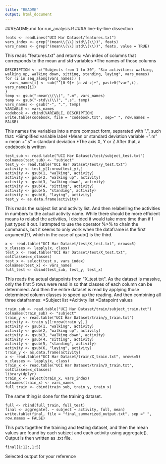 ```yaml
---
title: "README"
output: html_document
---
```

##README.md for run_analysis.R
###A line-by-line dissection


```{r, echo = FALSE}
feats <- readLines("UCI Har Dataset/features.txt")
vars_index <- grep("(mean\\(\\)|std\\(\\))", feats)
vars_names <- grep("(mean\\(\\)|std\\(\\))", feats, value = TRUE)
```
This reads "features.txt" and returns:
*An index of columns that corresponds to the mean and std variables
*The names of those columns

```{r, echo = FALSE}
DESCRIPTION <- c("Subjects from 1 to 30", "Six activities: walking, walking up, walking down, sitting, standing, laying", vars_names)
for (i in seq_along(vars_names)) {
  vars_names[i] <- sub("^[0-9]+ [a-zA-z]+", paste0("var",i), vars_names[i])
}
temp <- gsub("-mean\\(\\)", ".m", vars_names)
temp <- gsub("-std\\(\\)", ".s", temp)
vars_names <- gsub("-", ".", temp)
VARIABLE <- vars_names
codebook <- cbind(VARIABLE, DESCRIPTION)
write.table(codebook, file = "codebook.txt", sep=" ", row.names = FALSE)
```
This names the variables into a more compact form, separated with ".", such that:
*Simplified variable label
*Mean or standard deviation variable
  +".m" = mean
  +".s" = standard deviation
*The axis X, Y or Z
After that, a codebook is written

```{r, echo = FALSE}
test_sub <- read.table("UCI Har Dataset/test/subject_test.txt")
colnames(test_sub) <- "subject"
test_y <- read.table("UCI Har Dataset/test/y_test.txt")
activity <- test_y[1:nrow(test_y),]
activity <- gsub(1, "walking", activity)
activity <- gsub(2, "walking up", activity)
activity <- gsub(3, "walking down", activity)
activity <- gsub(4, "sitting", activity)
activity <- gsub(5, "standing", activity)
activity <- gsub(6, "laying", activity)
test_y <- as.data.frame(activity)
```
This reads the subject list and activity list. And then relabelling the activities in numbers to the actual activity name. While there should be more efficient means to relabel the activities, I decided it would take more time than if I just typed it out. I attmpted to use the operator %>% to chain the commands, but it seems to only work when the dataframe is the first argument(?), which in the case of gsub() is the third.

```{r, echo = FALSE}
x <- read.table("UCI Har Dataset/test/X_test.txt", nrows=5)
x_classes <- lapply(x, class)
test_x <- read.table("UCI Har Dataset/test/X_test.txt", colClasses=x_classes)
test_x <- select(test_x, vars_index)
colnames(test_x) <- vars_names
full_test <- cbind(test_sub, test_y, test_x)
```
This reads the actual datapoints from "X_test.txt". As the dataset is massive, only the first 5 rows were read in so that classes of each column can be determined. And then the entire dataset is read by applying those determined column classes to speed up the reading.
And then combining all three dataframes:
*Subject list
*Acitivty list
*Datapoint values

```{r, echo = FALSE}
train_sub <- read.table("UCI Har Dataset/train/subject_train.txt")
colnames(train_sub) <- "subject"
train_y <- read.table("UCI Har Dataset/train/y_train.txt")
activity <- train_y[1:nrow(train_y),]
activity <- gsub(1, "walking", activity)
activity <- gsub(2, "walking up", activity)
activity <- gsub(3, "walking down", activity)
activity <- gsub(4, "sitting", activity)
activity <- gsub(5, "standing", activity)
activity <- gsub(6, "laying", activity)
train_y <- as.data.frame(activity)
x <- read.table("UCI Har Dataset/train/X_train.txt", nrows=5)
x_classes <- lapply(x, class)
train_x <- read.table("UCI Har Dataset/train/X_train.txt", colClasses=x_classes)
library(dplyr)
train_x <- select(train_x, vars_index)
colnames(train_x) <- vars_names
full_train <- cbind(train_sub, train_y, train_x)
```
The same thing is done for the training dataset.

```{r, echo = FALSE}
full <- rbind(full_train, full_test)
final <- aggregate(. ~ subject + activity, full, mean)
write.table(final, file = "final_summarized_output.txt", sep =" ", row.names = FALSE)
```
This puts together the training and testing dataset, and then the mean values are found by each subject and each activity using aggregate(). Output is then written as .txt file.

```{r}
final[1:12:,1:5]
```
Selected output for your reference
